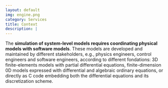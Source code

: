 ```yaml
---
layout: default
img: engine.png
category: Services
title: Context
description: |
---
```

  The <strong>simulation of system-level models requires coordinating physical models with software models</strong>. These models are developed and maintained by different stakeholders, e.g., physics engineers, control engineers and software engineers, 
  according to different fondations: 3D finite-elements models with partial differential equations, finite-dimension 0D models expressed with differential and algebraic ordinary equations, or directly as C code embedding both the differential equations and its discretization scheme.
